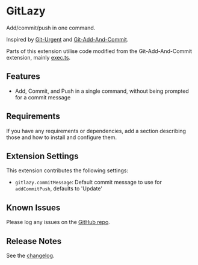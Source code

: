 # GitLazy

Add/commit/push in one command.

Inspired by [Git-Urgent](https://github.com/ArafatHusayn/git-urgent/) and [Git-Add-And-Commit](https://github.com/ivangabriele/vscode-git-add-and-commit/).

Parts of this extension utilise code modified from the Git-Add-And-Commit extension, mainly [exec.ts](https://github.com/ivangabriele/vscode-git-add-and-commit/blob/master/src/helpers/exec.ts).

## Features

- Add, Commit, and Push in a single command, without being prompted for a commit message

## Requirements

If you have any requirements or dependencies, add a section describing those and how to install and configure them.

## Extension Settings

This extension contributes the following settings:

* `gitlazy.commitMessage`: Default commit message to use for `addCommitPush`, defaults to 'Update'

## Known Issues

Please log any issues on the [GitHub repo](https://github.com/taddison/gitlazy/issues).

## Release Notes

See the [changelog](https://github.com/taddison/GitLazy/blob/master/CHANGELOG.md).
